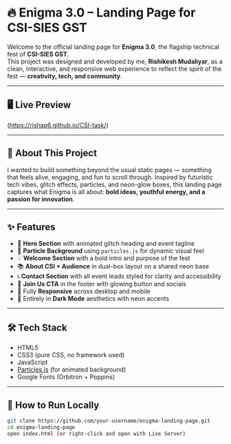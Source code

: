# 🔥 Enigma 3.0 – Landing Page for CSI-SIES GST

Welcome to the official landing page for **Enigma 3.0**, the flagship technical fest of **CSI-SIES GST**.  
This project was designed and developed by me, **Rishikesh Mudaliyar**, as a clean, interactive, and responsive web experience to reflect the spirit of the fest — **creativity, tech, and community**.

---

## 🖥️ Live Preview

(https://rishap6.github.io/CSI-task/)

---

## 📌 About This Project

I wanted to build something beyond the usual static pages — something that feels alive, engaging, and fun to scroll through. Inspired by futuristic tech vibes, glitch effects, particles, and neon-glow boxes, this landing page captures what Enigma is all about: **bold ideas, youthful energy, and a passion for innovation**.

---

## ✨ Features

- 🎇 **Hero Section** with animated glitch heading and event tagline  
- 🧪 **Particle Background** using `particles.js` for dynamic visual feel  
- 💡 **Welcome Section** with a bold intro and purpose of the fest  
- 📚 **About CSI + Audience** in dual-box layout on a shared neon base  
- 📞 **Contact Section** with all event leads styled for clarity and accessibility  
- 🎯 **Join Us CTA** in the footer with glowing button and socials  
- 📱 Fully **Responsive** across desktop and mobile  
- 🖤 Entirely in **Dark Mode** aesthetics with neon accents

---

## 🛠️ Tech Stack

- HTML5  
- CSS3 (pure CSS, no framework used)  
- JavaScript  
- [Particles.js](https://vincentgarreau.com/particles.js/) (for animated background)  
- Google Fonts (Orbitron + Poppins)

---

## 🚀 How to Run Locally

```bash
git clone https://github.com/your-username/enigma-landing-page.git
cd enigma-landing-page
open index.html (or right-click and open with Live Server)
